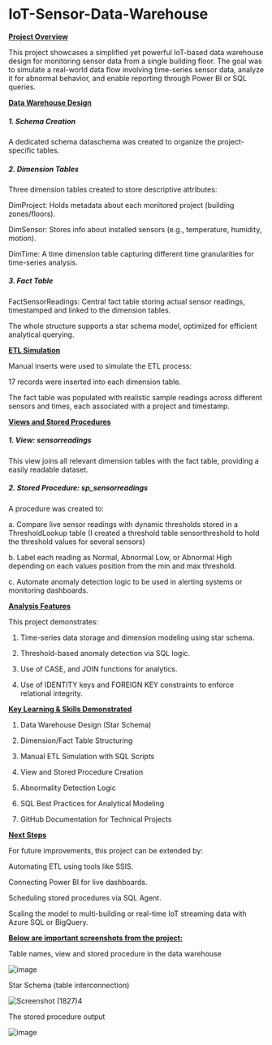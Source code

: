 # IoT-Sensor-Data-Warehouse

****<ins>Project Overview</ins>****

This project showcases a simplified yet powerful IoT-based data warehouse design for monitoring sensor data from a single building floor. The goal was to simulate a real-world data flow involving time-series sensor data, analyze it for abnormal behavior, and enable reporting through Power BI or SQL queries.

****<ins>Data Warehouse Design</ins>****
##### 1. Schema Creation

A dedicated schema dataschema was created to organize the project-specific tables.

##### 2. Dimension Tables

Three dimension tables created to store descriptive attributes:

DimProject: Holds metadata about each monitored project (building zones/floors).

DimSensor: Stores info about installed sensors (e.g., temperature, humidity, motion).

DimTime: A time dimension table capturing different time granularities for time-series analysis.

##### 3. Fact Table

FactSensorReadings: Central fact table storing actual sensor readings, timestamped and linked to the dimension tables. 

The whole structure supports a star schema model, optimized for efficient analytical querying.

****<ins> ETL Simulation</ins>****

Manual inserts were used to simulate the ETL process:

17 records were inserted into each dimension table.

The fact table was populated with realistic sample readings across different sensors and times, each associated with a project and timestamp.

****<ins> Views and Stored Procedures</ins>****

##### 1. View: sensorreadings
This view joins all relevant dimension tables with the fact table, providing a easily readable dataset.

##### 2. Stored Procedure: sp_sensorreadings

A procedure was created to:

a. Compare live sensor readings with dynamic thresholds stored in a ThresholdLookup table (I created a threshold table sensorthreshold to hold the threshold values for several sensors)

b. Label each reading as Normal, Abnormal Low, or Abnormal High depending on each values position from the min and max threshold.

c. Automate anomaly detection logic to be used in alerting systems or monitoring dashboards.

****<ins>Analysis Features</ins>****

This project demonstrates:

1. Time-series data storage and dimension modeling using star schema.

2. Threshold-based anomaly detection via SQL logic.

3. Use of CASE, and JOIN functions for analytics.

4. Use of IDENTITY keys and FOREIGN KEY constraints to enforce relational integrity.

****<ins> Key Learning & Skills Demonstrated</ins>****

1. Data Warehouse Design (Star Schema)

2. Dimension/Fact Table Structuring

3. Manual ETL Simulation with SQL Scripts

4. View and Stored Procedure Creation

5. Abnormality Detection Logic

6. SQL Best Practices for Analytical Modeling

7. GitHub Documentation for Technical Projects

****<ins> Next Steps</ins>****

For future improvements, this project can be extended by:

Automating ETL using tools like SSIS.

Connecting Power BI for live dashboards.

Scheduling stored procedures via SQL Agent.

Scaling the model to multi-building or real-time IoT streaming data with Azure SQL or BigQuery.

****<ins> Below are important screenshots from the project:</ins>****

Table names, view and stored procedure in the data warehouse 

![image](https://github.com/user-attachments/assets/ab594998-533c-4aa4-9f1f-be74c0f534b4)


Star Schema (table interconnection)

![Screenshot (1827)4](https://github.com/user-attachments/assets/6e0bebac-8513-441f-84ee-2fb41b466455)


The stored procedure output 

![image](https://github.com/user-attachments/assets/b4ca4bd5-e26d-420b-aa7b-1a8a4878a796)
